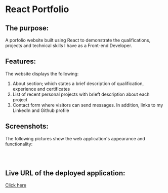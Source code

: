 # React Portfolio

## The purpose:

A porfolio website built using React to demonstrate the qualifications, projects and technical skills I have as a Front-end Developer.

## Features:

The website displays the following:

1. About section; which states a brief description of qualification, experience and certificates
2. List of recent personal projects with brieft description about each project
3. Contact form where visitors can send messages. In addition, links to my LinkedIn and Github profile

## Screenshots:

The following pictures show the web application's appearance and functionality:

![]()

![]()

![]()

## Live URL of the deployed application:

[Click here](https://faisalnour.com/)
